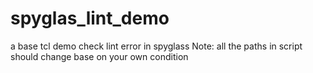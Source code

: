 # spyglas_lint_demo
a base tcl demo check lint error in spyglass
Note: all the paths in script should change base on your own condition
